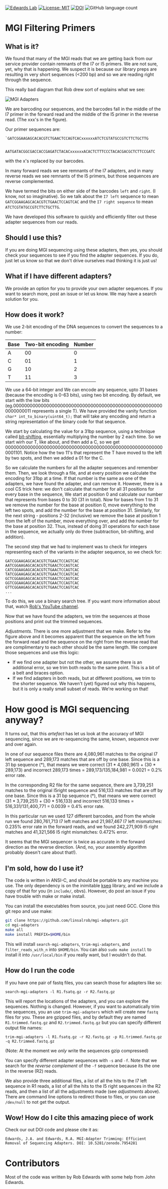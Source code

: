 [![Edwards Lab](https://img.shields.io/badge/Bioinformatics-EdwardsLab-03A9F4)](https://edwards.flinders.edu.au)
[![License: MIT](https://img.shields.io/badge/License-MIT-yellow.svg)](https://opensource.org/licenses/MIT)
[![DOI](https://www.zenodo.org/badge/643454906.svg)](https://www.zenodo.org/badge/latestdoi/643454906)
![GitHub language count](https://img.shields.io/github/languages/count/linsalrob/mgi-adapters)



# MGI Filtering Primers

## What is it?

We found that many of the MGI reads that we are getting back from our service provider contain remnants of the I7 or I5 primers. We are not sure, yet, why that is happening. We suspect it is because our library preps are resulting in very short sequences (<200 bp) and so we are reading right through the sequence.

This really bad diagram that Rob drew sort of explains what we see:

![MGI Adapters](img/mgi_adapters.png)

We are barcoding our sequences, and the barcodes fall in the middle of the I7 primer in the forward read and the middle of the I5 primer in the reverse read. (The xxx's in the figure). 

Our primer sequences are:

```
`GATCGGAAGAGCACACGTCTGAACTCCAGTCACxxxxxxATCTCGTATGCCGTCTTCTGCTTG


AATGATACGGCGACCACCGAGATCTACACxxxxxxACACTCTTTCCCTACACGACGCTCTTCCGATC
```

with the x's replaced by our barcodes.

In many forward reads we see remnants of the I7 adapters, and in many reverse reads we see remnants of the I5 primers, but those sequences are reverse complemented.

We have termed the bits on either side of the barcodes `left` and `right`. (I know, not so imaginative). So we talk about the `I7 left` sequence to mean `GATCGGAAGAGCACACGTCTGAACTCCAGTCAC` and the `I7 right sequence` to mean `ATCTCGTATGCCGTCTTCTGCTTG`.

We have developed this software to quickly and efficiently filter out these adapter sequences from our reads.

## Should I use this?

If you are doing MGI sequencing using these adapters, then yes, you should check your sequences to see if you find the adapter sequences. If you do, just let us know so that we don't drive ourselves mad thinking it is just us!

## What if I have different adapters?

We provide an option for you to provide your own adapter sequences. If you want to search more, post an issue or let us know. We may have a search solution for you.

## How does it work?

We use 2-bit encoding of the DNA sequences to convert the sequences to a number:


Base | Two-bit encoding | Number
--- | --- | ---
A | 00 | 0
C | 01 | 1
G | 10 | 2
T | 11 | 3


We use a 64-bit integer and We can encode any sequence, upto 31 bases (because the encoding is 0-63 bits), using two bit encoding. By default, we start with the low bits (eg.0000000000000000000000000000000000000000000000000000000000000011 represents a single T). We have provided the vanity function `char* int_to_binary(uint64_t);` that will take any encoding and return a string representation of the binary code for that sequence.

We start by calculating the value for a 31bp sequence, using a technique called [bit-shifting](https://en.wikipedia.org/wiki/Bitwise_operation#Bit_shifts), essentially multiplying the number by 2 each time. So we start wirh our T, like about, and then add a C, so we get 0000000000000000000000000000000000000000000000000000000000001101.  Notice how the two 11's that represent the T have moved to the left by two spots, and then we added a 01 for the C.

So we calculate the numbers for all the adapter sequences and remember them. Then, we look through a file, and at every position we calculate the encoding for 31bp at a time. If that number is the same as one of the adapters, we have found the adapter, and can remove it. However, there is a cool CS trick here: we don't calculate that number for all 31 positions for every base in the sequence, We start at position 0 and calculate our number that represents from bases 0 to 30 (31 in total). Now for bases from 1 to 31 we remove the number for the base at position 0, move everything to the left two spots, and add the number for the base at position 31. Similarly, for the next string - positions 2-32 (inclusive) we remove the base at position 1 from the left of the number, move everything over, and add the number for the base at position 32. Thus, instead of doing 31 operations for each base in the sequence, we actually only do three (subtraction, bit-shifting, and addition).

The second step that we had to implement was to check for integers representing each of the variants in the adapter sequence, so we check for:


```
GATCGGAAGAGCACACGTCTGAACTCCAGTCAC
AATCGGAAGAGCACACGTCTGAACTCCAGTCAC
CATCGGAAGAGCACACGTCTGAACTCCAGTCAC
TATCGGAAGAGCACACGTCTGAACTCCAGTCAC
GCTCGGAAGAGCACACGTCTGAACTCCAGTCAC
GGTCGGAAGAGCACACGTCTGAACTCCAGTCAC
GTTCGGAAGAGCACACGTCTGAACTCCAGTCAC
...
```

To do this, we use a binary search tree. If you want more information about that, watch [Rob's YouTube channel](https://www.youtube.com/watch?v=lhTCSGRAlXI).

Now that we have found the adapters, we trim the sequences at those positions and print out the trimmed sequences. 

*Adjustments*. There is one more adjustment that we make. Refer to the figure above and it becomes apparent that the sequence on the left from the forward read and the sequence on the right from the reverse read that are complimentary to each other should be the same length. We compare those sequences and use this logic:

- If we find one adapter but not the other, we assume there is an additional error, so we trim both reads to the same point. This is a bit of a belt and braces option.
- If we find adapters in both reads, but at different positions, we trim to the shorter sequence. We haven't (yet) figured out why this happens, but it is only a really small subset of reads. We're working on that!

# How good is MGI sequencing anyway?

It turns out, that this _artefact_ has let us look at the accuracy of MGI sequencing, since we are re-sequencing the same, known, sequence over and over again. 


In one of our sequence files there are 4,080,961 matches to the original I7 left sequence and 289,173 matches that are off by one base. Since this is a 31 bp sequence (\*), that means we were correct (31 \* 4,080,961) + (30 \* 289,173) and incorrect 289,173 times = 289,173/135,184,981 = 0.0021 = 0.2% error rate.

In the corresponding R2 file for the same sequence, there are 3,739,251 matches to the original I5right sequence and 516,133 matches that are off by one base. Since this is a 31 bp sequence (\*), that means we were correct (31 \* 3,739,251) + (30 \* 516,133) and incorrect 516,133 times = 516,331/131,400,771 = 0.0039 = 0.4% error rate.

In this particular run we used 127 different barcodes, and from the whole run we found 280,761,713 I7 left matches and 21,987,467 I7 left mismatches: 0.235% error rate in the forward reads, and we found 242,271,909 I5 right matches and 41,321,566 I5 right mismatches: 0.472% error.

It seems that the MGI sequencer is twice as accurate in the forward direction as the reverse direction. (And, no, your assembly algorithm probably doesn't care about that!).


## I'm sold, how do I use it?

The code is written in ANSI-C, and should be portable to any machine you use. The only dependency is on the inimitable [kseq](https://lh3lh3.users.sourceforge.net/kseq.shtml) library, and we include a copy of that for you (in `include/`, obvs). However, do post an issue if you have trouble with make or make install.

You can install the executables from source, you just need GCC. Clone this git repo and use make:

```bash
git clone https://github.com/linsalrob/mgi-adapters.git
cd mgi-adapters
make all
make install PREFIX=$HOME/bin
```

This will install `search-mgi-adapters`, `trim-mgi-adapters`, and `filter_reads_with_n` into `$HOME/bin`. You can also `sudo make install` to install it into `/usr/local/bin` if you really want, but I wouldn't do that.

## How do I run the code

If you have one pair of fastq files, you can search those for adapters like so:

```
search-mgi-adapters -l R1.fsatq.gz -r R2.fastq.gz
```

This will report the locations of the adapters, and you can explore the sequences. Nothing is changed. However, if you want to automatically trim the sequences, you an use `trim-mgi-adapters` which will create new `fastq` files for you. These are gzipped files, and by default they are named `R1.trimmed.fastq.gz` and `R2.trimmed.fastq.gz` but you can specify different output file names:


```
trim-mgi-adapters -l R1.fsatq.gz -r R2.fastq.gz -p R1.trimmed.fastq.gz -q R2.trimmed.fastq.gz
```

(Note: At the moment we _only_ write the sequences gzip compressed)

You can specify different adapter sequences with `-s` and `-f`. Note that we search for the _reverse complement_ of the `-f` sequence because its the one in the reverse (R2) reads.

We also provide three additional files, a list of all the hits to the I7 left sequence in R1 reads, a list of all the hits to the I5 right sequences in the R2 reads, and then a list of all the adjustments made (see _adjustments_ above). There are command line options to redirect those to files, or you can use `/dev/null` to not get the output.

## Wow! How do I cite this amazing piece of work

Check our out DOI code and please cite it as:

```
Edwards, J.A. and Edwards, R.A. MGI-Adapter Trimming: Efficient Removal of Sequencing Adapters. DOI: 10.5281/zenodo.7954281
```



# Contributors

Most of the code was written by Rob Edwards with some help from John Edwards.
